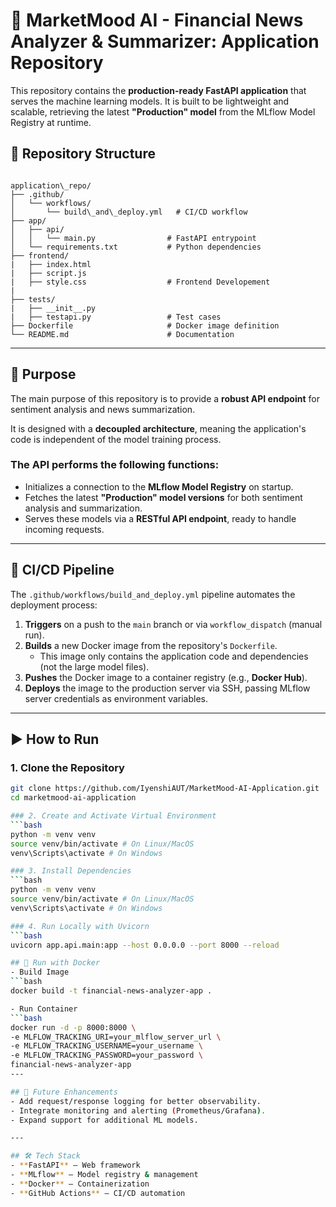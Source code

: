 # 🚀 MarketMood AI - Financial News Analyzer &  Summarizer: Application Repository

This repository contains the **production-ready FastAPI application** that serves the machine learning models. It is built to be lightweight and scalable, retrieving the latest **"Production" model** from the MLflow Model Registry at runtime.


## 📁 Repository Structure
```

application\_repo/
├── .github/
│   └── workflows/
│       └── build\_and\_deploy.yml   # CI/CD workflow
├── app/
│   ├── api/
│   │   └── main.py                # FastAPI entrypoint
│   └── requirements.txt           # Python dependencies
├── frontend/
|   ├── index.html
|   ├── script.js
|   ├── style.css                  # Frontend Developement
| 
├── tests/
|   ├── __init__.py
|   ├── testapi.py                 # Test cases
├── Dockerfile                     # Docker image definition
└── README.md                      # Documentation

```

---

## 🎯 Purpose
The main purpose of this repository is to provide a **robust API endpoint** for sentiment analysis and news summarization. 

It is designed with a **decoupled architecture**, meaning the application's code is independent of the model training process.

### The API performs the following functions:
- Initializes a connection to the **MLflow Model Registry** on startup.
- Fetches the latest **"Production" model versions** for both sentiment analysis and summarization.
- Serves these models via a **RESTful API endpoint**, ready to handle incoming requests.

---

## 🚀 CI/CD Pipeline
The `.github/workflows/build_and_deploy.yml` pipeline automates the deployment process:

1. **Triggers** on a push to the `main` branch or via `workflow_dispatch` (manual run).
2. **Builds** a new Docker image from the repository's `Dockerfile`.  
   - This image only contains the application code and dependencies (not the large model files).
3. **Pushes** the Docker image to a container registry (e.g., **Docker Hub**).
4. **Deploys** the image to the production server via SSH, passing MLflow server credentials as environment variables.
---
## ▶️ How to Run

### 1. Clone the Repository
```bash
git clone https://github.com/IyenshiAUT/MarketMood-AI-Application.git
cd marketmood-ai-application

### 2. Create and Activate Virtual Environment
```bash
python -m venv venv
source venv/bin/activate # On Linux/MacOS
venv\Scripts\activate # On Windows

### 3. Install Dependencies
```bash
python -m venv venv
source venv/bin/activate # On Linux/MacOS
venv\Scripts\activate # On Windows

### 4. Run Locally with Uvicorn
```bash
uvicorn app.api.main:app --host 0.0.0.0 --port 8000 --reload

## 🐳 Run with Docker
- Build Image
```bash
docker build -t financial-news-analyzer-app .

- Run Container
```bash
docker run -d -p 8000:8000 \
-e MLFLOW_TRACKING_URI=your_mlflow_server_url \
-e MLFLOW_TRACKING_USERNAME=your_username \
-e MLFLOW_TRACKING_PASSWORD=your_password \
financial-news-analyzer-app
---

## 📌 Future Enhancements
- Add request/response logging for better observability.
- Integrate monitoring and alerting (Prometheus/Grafana).
- Expand support for additional ML models.

---

## 🛠️ Tech Stack
- **FastAPI** – Web framework
- **MLflow** – Model registry & management
- **Docker** – Containerization
- **GitHub Actions** – CI/CD automation
